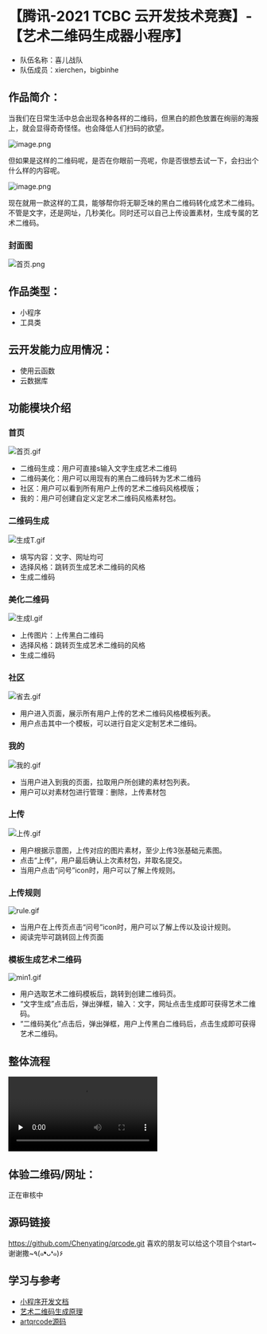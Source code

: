 # 【腾讯-2021 TCBC 云开发技术竞赛】-【艺术二维码生成器小程序】
- 队伍名称：喜儿战队
- 队伍成员：xierchen，bigbinhe

## 作品简介：
当我们在日常生活中总会出现各种各样的二维码，但黑白的颜色放置在绚丽的海报上，就会显得奇奇怪怪。也会降低人们扫码的欲望。

![image.png](./readme/黑白例子.png)

但如果是这样的二维码呢，是否在你眼前一亮呢，你是否很想去试一下，会扫出个什么样的内容呢。

![image.png](./readme/艺术例子.png)

现在就用一款这样的工具，能够帮你将无聊乏味的黑白二维码转化成艺术二维码。不管是文字，还是网址，几秒美化。同时还可以自己上传设置素材，生成专属的艺术二维码。

### 封面图
![首页.png](./readme/cover.png)

## 作品类型：
- 小程序
- 工具类

## 云开发能力应用情况：
- 使用云函数
- 云数据库

## 功能模块介绍

### 首页
![首页.gif](./readme/首页.gif)
- 二维码生成：用户可直接s输入文字生成艺术二维码
- 二维码美化：用户可以用现有的黑白二维码转为艺术二维码
- 社区：用户可以看到所有用户上传的艺术二维码风格模版；
- 我的：用户可创建自定义定艺术二维码风格素材包。

### 二维码生成
![生成T.gif](./readme/文字生成.gif)
- 填写内容：文字、网址均可
- 选择风格：跳转页生成艺术二维码的风格
- 生成二维码

### 美化二维码
![生成I.gif](./readme/图片生成.gif)
- 上传图片：上传黑白二维码
- 选择风格：跳转页生成艺术二维码的风格
- 生成二维码

### 社区
![省去.gif](./readme/社区.gif)
- 用户进入页面，展示所有用户上传的艺术二维码风格模板列表。
- 用户点击其中一个模板，可以进行自定义定制艺术二维码。

### 我的
![我的.gif](./readme/我的素材.gif)
- 当用户进入到我的页面，拉取用户所创建的素材包列表。
- 用户可以对素材包进行管理：删除，上传素材包

### 上传
![上传.gif](./readme/上传.gif)
- 用户根据示意图，上传对应的图片素材，至少上传3张基础元素图。
- 点击“上传”，用户最后确认上次素材包，并取名提交。
- 当用户点击“问号”icon时，用户可以了解上传规则。

### 上传规则
![rule.gif](./readme/上传指引.gif)
-  当用户在上传页点击“问号”icon时，用户可以了解上传以及设计规则。
- 阅读完毕可跳转回上传页面

### 模板生成艺术二维码
![min1.gif](./readme/我的生成.gif)
-  用户选取艺术二维码模板后，跳转到创建二维码页。
- “文字生成”点击后，弹出弹框，输入：文字，网址点击生成即可获得艺术二维码。
- “二维码美化”点击后，弹出弹框，用户上传黑白二维码后，点击生成即可获得艺术二维码。

## 整体流程
<video id="video" controls="" preload="none">
<source id="mp4" src="./readme/流程.mp4" type="video/mp4">
</video>

## 体验二维码/网址：
正在审核中

## 源码链接
https://github.com/Chenyating/qrcode.git
喜欢的朋友可以给这个项目个start~谢谢撒~٩(๑❛ᴗ❛๑)۶

## 学习与参考
- [小程序开发文档](https://developers.weixin.qq.com/miniprogram/dev/framework/)
- [艺术二维码生成原理](https://blog.csdn.net/lemisi/article/details/88831289?spm=1001.2014.3001.5502)
- [artqrcode源码](https://github.com/Chenyating/ART-QRCode.git)
